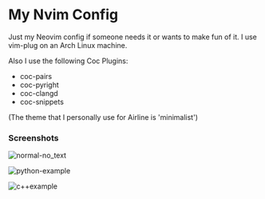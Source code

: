 # My Nvim Config

Just my Neovim config if someone needs it or wants to make fun of it. I use vim-plug on an Arch Linux machine.

Also I use the following Coc Plugins:
- coc-pairs
- coc-pyright
- coc-clangd
- coc-snippets

(The theme that I personally use for Airline is 'minimalist')

### Screenshots

![normal-no_text](https://github.com/masoshii/my-nvim-config/assets/98926764/e9117b45-9409-46e7-8646-6f7c934a5c14)


![python-example](https://github.com/masoshii/my-nvim-config/assets/98926764/3c615ff0-8b6b-4365-ae54-3063e7af7078)


![c++example](https://github.com/masoshii/my-nvim-config/assets/98926764/0a9fd37c-75d5-4d9b-b757-5e3ba2706109)

